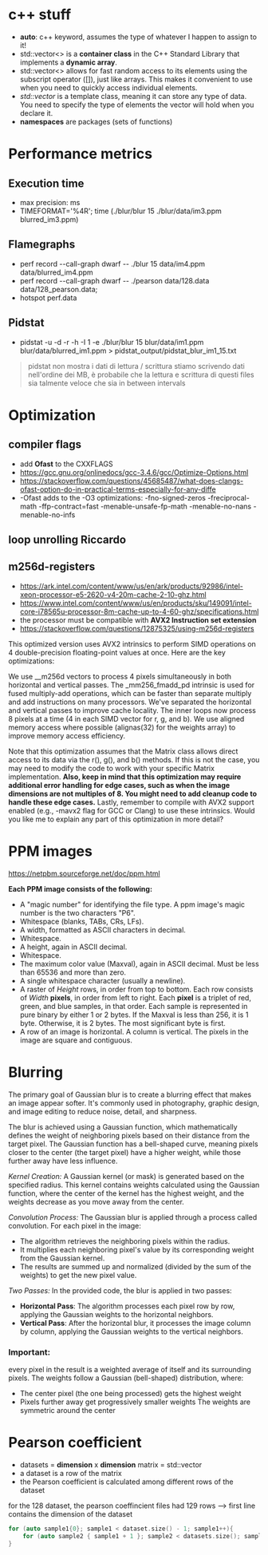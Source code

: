 # c++ stuff
- **auto**: c++ keyword, assumes the type of whatever I happen to assign to it!
- std::vector<> is a **container class** in the C++ Standard Library that implements a **dynamic array**.
- std::vector<> allows for fast random access to its elements using the subscript operator ([]), just like arrays. This makes it convenient to use when you need to quickly access individual elements.
- *std::vector* is a template class, meaning it can store any type of data. You need to specify the type of elements the vector will hold when you declare it.
- **namespaces** are packages (sets of functions)

# Performance metrics

## Execution time
- max precision: ms
- TIMEFORMAT='%4R'; time (./blur/blur 15 ./blur/data/im3.ppm blurred_im3.ppm)


## Flamegraphs
- perf record --call-graph dwarf -- ./blur 15 data/im4.ppm data/blurred_im4.ppm
- perf record --call-graph dwarf -- ./pearson data/128.data data/128_pearson.data;
- hotspot perf.data

## Pidstat
- pidstat -u -d -r -h -I 1 -e ./blur/blur 15 blur/data/im1.ppm blur/data/blurred_im1.ppm > pidstat_output/pidstat_blur_im1_15.txt

> pidstat non mostra i dati di lettura / scrittura
> stiamo scrivendo dati nell'ordine dei MB, è probabile che la lettura e scrittura di questi files sia talmente veloce che sia in between intervals


# Optimization
## compiler flags
- add **Ofast** to the CXXFLAGS 
- https://gcc.gnu.org/onlinedocs/gcc-3.4.6/gcc/Optimize-Options.html
- https://stackoverflow.com/questions/45685487/what-does-clangs-ofast-option-do-in-practical-terms-especially-for-any-diffe
- -Ofast adds to the -O3 optimizations: 
    -fno-signed-zeros 
    -freciprocal-math 
    -ffp-contract=fast 
    -menable-unsafe-fp-math 
    -menable-no-nans 
    -menable-no-infs 

## loop unrolling Riccardo
## m256d-registers
- https://ark.intel.com/content/www/us/en/ark/products/92986/intel-xeon-processor-e5-2620-v4-20m-cache-2-10-ghz.html
- https://www.intel.com/content/www/us/en/products/sku/149091/intel-core-i78565u-processor-8m-cache-up-to-4-60-ghz/specifications.html
- the processor must be compatible with **AVX2 Instruction set extension**
- https://stackoverflow.com/questions/12875325/using-m256d-registers


This optimized version uses AVX2 intrinsics to perform SIMD operations on 4 double-precision floating-point values at once. Here are the key optimizations:

We use __m256d vectors to process 4 pixels simultaneously in both horizontal and vertical passes.
The _mm256_fmadd_pd intrinsic is used for fused multiply-add operations, which can be faster than separate multiply and add instructions on many processors.
We've separated the horizontal and vertical passes to improve cache locality.
The inner loops now process 8 pixels at a time (4 in each SIMD vector for r, g, and b).
We use aligned memory access where possible (alignas(32) for the weights array) to improve memory access efficiency.

Note that this optimization assumes that the Matrix class allows direct access to its data via the r(), g(), and b() methods. If this is not the case, you may need to modify the code to work with your specific Matrix implementation.
**Also, keep in mind that this optimization may require additional error handling for edge cases, such as when the image dimensions are not multiples of 8. You might need to add cleanup code to handle these edge cases.**
Lastly, remember to compile with AVX2 support enabled (e.g., -mavx2 flag for GCC or Clang) to use these intrinsics.
Would you like me to explain any part of this optimization in more detail?

# PPM images
https://netpbm.sourceforge.net/doc/ppm.html

**Each PPM image consists of the following:**

- A "magic number" for identifying the file type. A ppm image's magic number is the two characters "P6".
- Whitespace (blanks, TABs, CRs, LFs).
- A width, formatted as ASCII characters in decimal.
- Whitespace.
- A height, again in ASCII decimal.
- Whitespace.
- The maximum color value (Maxval), again in ASCII decimal. Must be less than 65536 and more than zero.
- A single whitespace character (usually a newline).
- A raster of *Height* rows, in order from top to bottom. Each row consists of *Width* **pixels**, in order from left to right. Each **pixel** is a triplet of red, green, and blue samples, in that order. Each sample is represented in pure binary by either 1 or 2 bytes. If the Maxval is less than 256, it is 1 byte. Otherwise, it is 2 bytes. The most significant byte is first.
- A row of an image is horizontal. A column is vertical. The pixels in the image are square and contiguous.

# Blurring

The primary goal of Gaussian blur is to create a blurring effect that makes an image appear softer. It's commonly used in photography, graphic design, and image editing to reduce noise, detail, and sharpness.

The blur is achieved using a Gaussian function, which mathematically defines the weight of neighboring pixels based on their distance from the target pixel. The Gaussian function has a bell-shaped curve, meaning pixels closer to the center (the target pixel) have a higher weight, while those further away have less influence.

*Kernel Creation:*
A Gaussian kernel (or mask) is generated based on the specified radius. This kernel contains weights calculated using the Gaussian function, where the center of the kernel has the highest weight, and the weights decrease as you move away from the center.

*Convolution Process:*
The Gaussian blur is applied through a process called convolution. For each pixel in the image:
- The algorithm retrieves the neighboring pixels within the radius.
- It multiplies each neighboring pixel's value by its corresponding weight from the Gaussian kernel.
- The results are summed up and normalized (divided by the sum of the weights) to get the new pixel value.

*Two Passes:*
In the provided code, the blur is applied in two passes:
- **Horizontal Pass**: The algorithm processes each pixel row by row, applying the Gaussian weights to the horizontal neighbors.
- **Vertical Pass**: After the horizontal blur, it processes the image column by column, applying the Gaussian weights to the vertical neighbors.

### Important:
every pixel in the result is a weighted average of itself and its surrounding pixels. The weights follow a Gaussian (bell-shaped) distribution, where:
- The center pixel (the one being processed) gets the highest weight
- Pixels further away get progressively smaller weights
The weights are symmetric around the center


# Pearson coefficient
- datasets = **dimension** x **dimension** matrix = std::vector<Vector>
- a dataset is a row of the matrix
- the Pearson coefficient is calculated among different rows of the dataset

for the 128 dataset, the pearson coeffincient files had 129 rows --> first line contains the dimension of the dataset

```c++
for (auto sample1{0}; sample1 < dataset.size() - 1; sample1++){
    for (auto sample2 { sample1 + 1 }; sample2 < datasets.size(); sample2++) {
}
```




